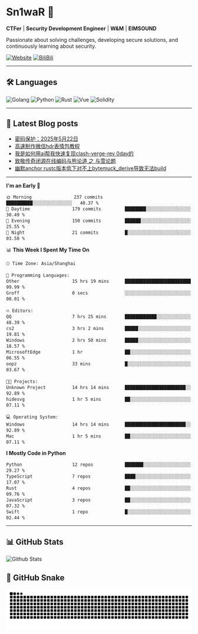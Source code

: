 # Sn1waR 👋

**CTFer** | **Security Development Engineer** | **W&M** | **EIMSOUND**

Passionate about solving challenges, developing secure solutions, and continuously learning about security.

[![Website](https://img.shields.io/website?url=https%3A%2F%2Fwww.snowywar.top)](https://www.snowywar.top) 
[![BiliBili](https://img.shields.io/badge/BiliBili-哔哩哔哩-00A1D6?style=flat&logo=bilibili&logoColor=white)](https://space.bilibili.com/8389161)  

---

## 🛠️ Languages
![Golang](https://img.shields.io/badge/-Golang-00ADD8?style=flat&logo=go&logoColor=white)
![Python](https://img.shields.io/badge/-Python-3776AB?style=flat&logo=python&logoColor=white)
![Rust](https://img.shields.io/badge/-Rust-000000?style=flat&logo=rust&logoColor=white)
![Vue](https://img.shields.io/badge/-Vue.js-4FC08D?style=flat&logo=vue.js&logoColor=white)
![Solidity](https://img.shields.io/badge/-Solidity-363636?style=flat&logo=solidity&logoColor=white)

---
## 📖 Latest Blog posts
<!-- BLOG-POST-LIST:START -->
- [密码保护：2025年5月22日](https://www.snowywar.top/4616.html)
- [高速制作微信hdr表情包教程](https://www.snowywar.top/4612.html)
- [我是如何用ai帮我快速复现clash-verge-rev 0day的](https://www.snowywar.top/4595.html)
- [致敬传奇闭源在线编码与熊论道 之 与雪论题](https://www.snowywar.top/4590.html)
- [幽默anchor rustc版本低下对不上bytemuck_derive导致无法build](https://www.snowywar.top/4587.html)
<!-- BLOG-POST-LIST:END -->
---
<!--START_SECTION:waka-->
**I'm an Early 🐤** 

```text
🌞 Morning                237 commits         ██████████░░░░░░░░░░░░░░░   40.37 % 
🌆 Daytime                179 commits         ████████░░░░░░░░░░░░░░░░░   30.49 % 
🌃 Evening                150 commits         ██████░░░░░░░░░░░░░░░░░░░   25.55 % 
🌙 Night                  21 commits          █░░░░░░░░░░░░░░░░░░░░░░░░   03.58 % 
```


📊 **This Week I Spent My Time On** 

```text
🕑︎ Time Zone: Asia/Shanghai

💬 Programming Languages: 
Other                    15 hrs 19 mins      █████████████████████████   99.99 % 
Groff                    0 secs              ░░░░░░░░░░░░░░░░░░░░░░░░░   00.01 % 

🔥 Editors: 
QQ                       7 hrs 25 mins       ████████████░░░░░░░░░░░░░   48.39 % 
cs2                      3 hrs 2 mins        █████░░░░░░░░░░░░░░░░░░░░   19.81 % 
Windows                  2 hrs 50 mins       █████░░░░░░░░░░░░░░░░░░░░   18.57 % 
MicrosoftEdge            1 hr                ██░░░░░░░░░░░░░░░░░░░░░░░   06.55 % 
oopz                     33 mins             █░░░░░░░░░░░░░░░░░░░░░░░░   03.67 % 

🐱‍💻 Projects: 
Unknown Project          14 hrs 14 mins      ███████████████████████░░   92.89 % 
hidesvg                  1 hr 5 mins         ██░░░░░░░░░░░░░░░░░░░░░░░   07.11 % 

💻 Operating System: 
Windows                  14 hrs 14 mins      ███████████████████████░░   92.89 % 
Mac                      1 hr 5 mins         ██░░░░░░░░░░░░░░░░░░░░░░░   07.11 % 
```

**I Mostly Code in Python** 

```text
Python                   12 repos            ███████░░░░░░░░░░░░░░░░░░   29.27 % 
TypeScript               7 repos             ████░░░░░░░░░░░░░░░░░░░░░   17.07 % 
Rust                     4 repos             ██░░░░░░░░░░░░░░░░░░░░░░░   09.76 % 
JavaScript               3 repos             ██░░░░░░░░░░░░░░░░░░░░░░░   07.32 % 
Swift                    1 repo              █░░░░░░░░░░░░░░░░░░░░░░░░   02.44 % 
```




<!--END_SECTION:waka-->
---

## 📊 GitHub Stats
![Github Stats](https://github-readme-stats.vercel.app/api?username=jiayuqi7813&show_icons=true&theme=radical)

## 🐍 GitHub Snake
<picture>
  <source media="(prefers-color-scheme: dark)" srcset="https://raw.githubusercontent.com/jiayuqi7813/jiayuqi7813/output/github-contribution-grid-snake-dark.svg">
  <source media="(prefers-color-scheme: light)" srcset="https://raw.githubusercontent.com/jiayuqi7813/jiayuqi7813/output/github-contribution-grid-snake.svg">
  <img alt="github contribution grid snake animation" src="https://raw.githubusercontent.com/jiayuqi7813/jiayuqi7813/output/github-contribution-grid-snake.svg">
</picture>

